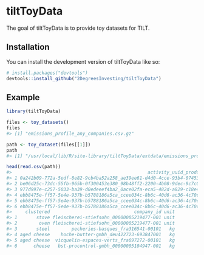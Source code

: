 
<!-- README.md is generated from README.Rmd. Please edit that file -->

# tiltToyData

<!-- badges: start -->
<!-- badges: end -->

The goal of tiltToyData is to provide toy datasets for TILT.

## Installation

You can install the development version of tiltToyData like so:

``` r
# install.packages("devtools")
devtools::install_github("2DegreesInvesting/tiltToyData")
```

## Example

``` r
library(tiltToyData)

files <- toy_datasets()
files
#> [1] "emissions_profile_any_companies.csv.gz"

path <- toy_dataset(files[[1]])
path
#> [1] "/usr/local/lib/R/site-library/tiltToyData/extdata/emissions_profile_any_companies.csv.gz"

head(read.csv(path))
#>                                                  activity_uuid_product_uuid
#> 1 0a242b09-772a-5edf-8e82-9cb4ba52a258_ae39ee61-d4d0-4cce-93b4-0745344da5fa
#> 2 be06d25c-73dc-55fb-965b-0f300453e380_98b48ff2-2200-4b08-9dec-9c7c0e3585bc
#> 3 977d997e-c257-5033-ba39-d0edeeef4ba2_0ace02fa-eca5-482d-a829-c18e46a52db4
#> 4 ebb8475e-ff57-5e4e-937b-b5788186a5ca_ccee034c-8b6c-40d6-ac36-4c70c4623efa
#> 5 ebb8475e-ff57-5e4e-937b-b5788186a5ca_ccee034c-8b6c-40d6-ac36-4c70c4623efa
#> 6 ebb8475e-ff57-5e4e-937b-b5788186a5ca_ccee034c-8b6c-40d6-ac36-4c70c4623efa
#>     clustered                               company_id unit
#> 1       stove fleischerei-stiefsohn_00000005219477-001 unit
#> 2        oven fleischerei-stiefsohn_00000005219477-001 unit
#> 3       steel        pecheries-basques_fra316541-00101   kg
#> 4 aged cheese    hoche-butter-gmbh_deu422723-693847001   kg
#> 5 aged cheese  vicquelin-espaces-verts_fra697272-00101   kg
#> 6      cheese   bst-procontrol-gmbh_00000005104947-001   kg
```
